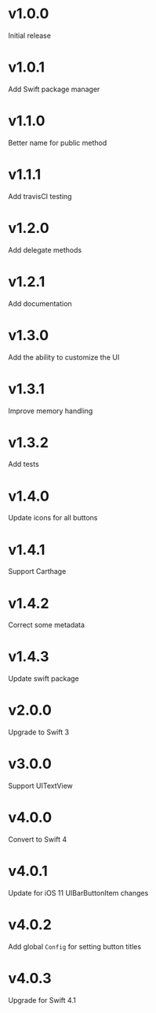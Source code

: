# v1.0.0
Initial release

# v1.0.1
Add Swift package manager

# v1.1.0
Better name for public method

# v1.1.1
Add travisCI testing

# v1.2.0
Add delegate methods

# v1.2.1
Add documentation

# v1.3.0
Add the ability to customize the UI

# v1.3.1
Improve memory handling

# v1.3.2
Add tests

# v1.4.0
Update icons for all buttons

# v1.4.1
Support Carthage

# v1.4.2
Correct some metadata

# v1.4.3
Update swift package

# v2.0.0
Upgrade to Swift 3

# v3.0.0
Support UITextView

# v4.0.0
Convert to Swift 4

# v4.0.1
Update for iOS 11 UIBarButtonItem changes

# v4.0.2
Add global `Config` for setting button titles

# v4.0.3
Upgrade for Swift 4.1
